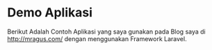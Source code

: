 # Demo Aplikasi

Berikut Adalah Contoh Aplikasi yang saya gunakan pada Blog saya di http://mragus.com/ dengan menggunakan Framework Laravel.